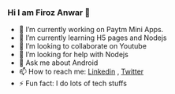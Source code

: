 ### Hi I am Firoz Anwar 👋

<!--
**firozanawar/firozanawar** is a ✨ _special_ ✨ repository because its `README.md` (this file) appears on your GitHub profile.

Here are some ideas to get you started:-->

- 🔭 I’m currently working on Paytm Mini Apps.
- 🌱 I’m currently learning H5 pages and Nodejs
- 👯 I’m looking to collaborate on Youtube
- 🤔 I’m looking for help with Nodejs
- 💬 Ask me about Android
- 📫 How to reach me:  [Linkedin](https://www.linkedin.com/in/firozanwar/) , [Twitter](https://twitter.com/firozanawar)
- ⚡ Fun fact: I do lots of tech stuffs
<!-- - 😄 Pronouns: ... -->
